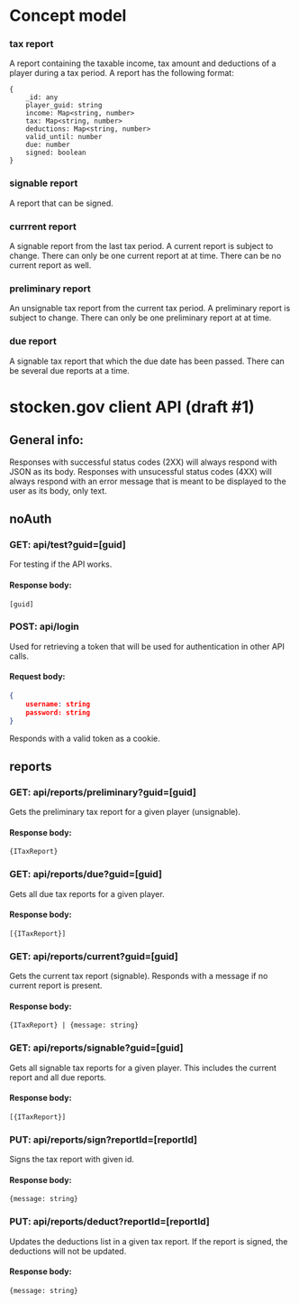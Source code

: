 # Concept model
### tax report
A report containing the taxable income, tax amount and deductions of a player during a tax period. A report has the following format:
```
{
    _id: any
    player_guid: string
    income: Map<string, number>
    tax: Map<string, number>
    deductions: Map<string, number>
    valid_until: number
    due: number
    signed: boolean
}
```

### signable report
A report that can be signed.

### currrent report
A signable report from the last tax period. A current report is subject to change. There can only be one current report at at time. There can be no current report as well.
### preliminary report
An unsignable tax report from the current tax period. A preliminary report is subject to change. There can only be one preliminary report at at time.

### due report
A signable tax report that which the due date has been passed. There can be several due reports at a time.

# stocken.gov client API (draft #1)

## General info:
Responses with successful status codes (2XX) will always respond with JSON as its body. Responses with unsucessful status codes (4XX) will always respond with an error message that is meant to be displayed to the user as its body, only text.
## noAuth
### **GET**:  api/test?guid=[guid]
For testing if the API works.
#### Response body:
```
[guid]
```
### **POST**: api/login
Used for retrieving a token that will be used for authentication in other API calls.
#### Request body:
```json
{
    username: string
    password: string
}
```
Responds with a valid token as a cookie.

## reports
### **GET**: api/reports/preliminary?guid=[guid]
Gets the preliminary tax report for a given player (unsignable).
#### Response body:
```
{ITaxReport}
```

### **GET**: api/reports/due?guid=[guid]
Gets all due tax reports for a given player.
#### Response body:
```
[{ITaxReport}]
```

### **GET**: api/reports/current?guid=[guid]
Gets the current tax report (signable). Responds with a message if no current report is present.
#### Response body:
```
{ITaxReport} | {message: string}
```
### **GET**: api/reports/signable?guid=[guid]
Gets all signable tax reports for a given player. This includes the current report and all due reports.
#### Response body:
```
[{ITaxReport}]
```
### **PUT**: api/reports/sign?reportId=[reportId]
Signs the tax report with given id.
#### Response body:
```
{message: string}
```
### **PUT**: api/reports/deduct?reportId=[reportId]
Updates the deductions list in a given tax report. If the report is signed, the deductions will not be updated.
#### Response body:
```
{message: string}
```
